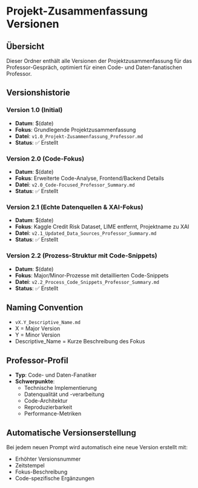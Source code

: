# Projekt-Zusammenfassung Versionen

## Übersicht
Dieser Ordner enthält alle Versionen der Projektzusammenfassung für das Professor-Gespräch, optimiert für einen Code- und Daten-fanatischen Professor.

## Versionshistorie

### Version 1.0 (Initial)
- **Datum**: $(date)
- **Fokus**: Grundlegende Projektzusammenfassung
- **Datei**: `v1.0_Projekt-Zusammenfassung_Professor.md`
- **Status**: ✅ Erstellt

### Version 2.0 (Code-Fokus)
- **Datum**: $(date)
- **Fokus**: Erweiterte Code-Analyse, Frontend/Backend Details
- **Datei**: `v2.0_Code-Focused_Professor_Summary.md`
- **Status**: ✅ Erstellt

### Version 2.1 (Echte Datenquellen & XAI-Fokus)
- **Datum**: $(date)
- **Fokus**: Kaggle Credit Risk Dataset, LIME entfernt, Projektname zu XAI
- **Datei**: `v2.1_Updated_Data_Sources_Professor_Summary.md`
- **Status**: ✅ Erstellt

### Version 2.2 (Prozess-Struktur mit Code-Snippets)
- **Datum**: $(date)
- **Fokus**: Major/Minor-Prozesse mit detaillierten Code-Snippets
- **Datei**: `v2.2_Process_Code_Snippets_Professor_Summary.md`
- **Status**: ✅ Erstellt

## Naming Convention
- `vX.Y_Descriptive_Name.md`
- X = Major Version
- Y = Minor Version
- Descriptive_Name = Kurze Beschreibung des Fokus

## Professor-Profil
- **Typ**: Code- und Daten-Fanatiker
- **Schwerpunkte**: 
  - Technische Implementierung
  - Datenqualität und -verarbeitung
  - Code-Architektur
  - Reproduzierbarkeit
  - Performance-Metriken

## Automatische Versionserstellung
Bei jedem neuen Prompt wird automatisch eine neue Version erstellt mit:
- Erhöhter Versionsnummer
- Zeitstempel
- Fokus-Beschreibung
- Code-spezifische Ergänzungen
